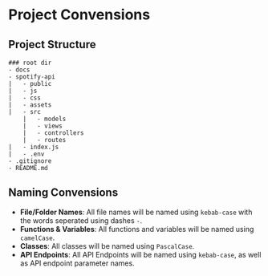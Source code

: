 # Project Convensions

## Project Structure

```
### root dir
- docs
- spotify-api
|   - public
|   - js
|   - css
|   - assets
|   - src
    |   - models
    |   - views
    |   - controllers
    |   - routes
|   - index.js
|   - .env
- .gitignore
- README.md
```

## Naming Convensions

-   **File/Folder Names**: All file names will be named using `kebab-case` with the words seperated using dashes `-`.
-   **Functions & Variables**: All functions and variables will be named using `camelCase`.
-   **Classes**: All classes will be named using `PascalCase`.
-   **API Endpoints**: All API Endpoints will be named using `kebab-case`, as well as API endpoint parameter names.
